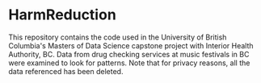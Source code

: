 # HarmReduction

This repository contains the code used in the University of British Columbia's Masters of Data Science capstone project with Interior Health Authority, BC. Data from drug checking services at music festivals in BC were examined to look for patterns.  Note that for privacy reasons, all the data referenced has been deleted.
